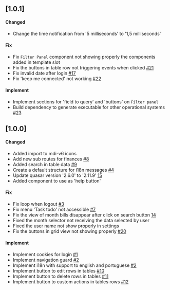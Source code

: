 ## [1.0.1]

#### Changed
- Change the time notification from '5 milliseconds' to '1,5 milliseconds'

#### Fix
- Fix `Filter Panel` component not showing properly the components added in template slot
- Fix the buttons in table row not triggering events when clicked [#21](https://github.com/BIEMAX/quote-manager/issues/21)
- Fix invalid date after login [#17](https://github.com/BIEMAX/quote-manager/issues/17)
- Fix 'keep me connected' not working [#22](https://github.com/BIEMAX/quote-manager/issues/22)

#### Implement
- Implement sections for 'field to query' and 'buttons' on `Filter panel`
- Build dependency to generate executable for other operational systems [#23](https://github.com/BIEMAX/quote-manager/issues/23)

## [1.0.0]

#### Changed
- Added import to mdi-v6 icons
- Add new sub routes for finances [#8](https://github.com/BIEMAX/quote-manager/issues/8)
- Added search in table data [#9](https://github.com/BIEMAX/quote-manager/issues/9)
- Create a default structure for i18n messages [#4](https://github.com/BIEMAX/quote-manager/issues/4)
- Update quasar version '2.6.0' to '2.11.9' [15](https://github.com/BIEMAX/quote-manager/issues/15)
- Added component to use as 'help button'

#### Fix
- Fix loop when logout [#3](https://github.com/BIEMAX/quote-manager/issues/3)
- Fix menu 'Task todo' not accessible [#7](https://github.com/BIEMAX/quote-manager/issues/7)
- Fix the view of month bills disappear after click on search button [14](https://github.com/BIEMAX/quote-manager/issues/14)
- Fixed the month selector not receiving the data selected by user
- Fixed the user name not show properly in settings
- Fix the buttons in grid view not showing properly [#20](https://github.com/BIEMAX/quote-manager/issues/20)

#### Implement
- Implement cookies for login [#1](https://github.com/BIEMAX/quote-manager/issues/1)
- Implement navigation guard [#2](https://github.com/BIEMAX/quote-manager/issues/2)
- Implement i18n with support to english and portuguese [#2](https://github.com/BIEMAX/financial-manager-app/issues/2)
- Implement button to edit rows in tables [#10](https://github.com/BIEMAX/quote-manager/issues/10)
- Implement button to delete rows in tables [#11](https://github.com/BIEMAX/quote-manager/issues/11)
- Implement button to custom actions in tables rows [#12](https://github.com/BIEMAX/quote-manager/issues/12)
